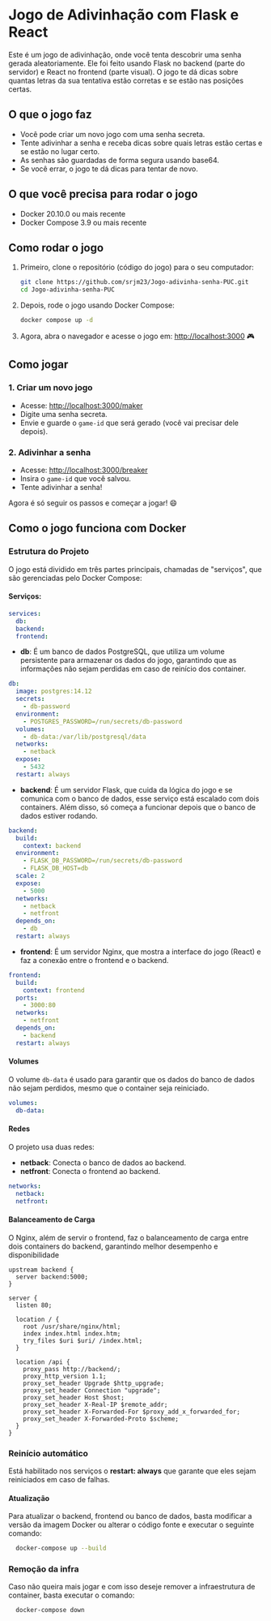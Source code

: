 # Jogo de Adivinhação com Flask e React

Este é um jogo de adivinhação, onde você tenta descobrir uma senha gerada aleatoriamente. Ele foi feito usando Flask no backend (parte do servidor) e React no frontend (parte visual). O jogo te dá dicas sobre quantas letras da sua tentativa estão corretas e se estão nas posições certas.

## O que o jogo faz

- Você pode criar um novo jogo com uma senha secreta.
- Tente adivinhar a senha e receba dicas sobre quais letras estão certas e se estão no lugar certo.
- As senhas são guardadas de forma segura usando base64.
- Se você errar, o jogo te dá dicas para tentar de novo.

## O que você precisa para rodar o jogo

- Docker 20.10.0 ou mais recente
- Docker Compose 3.9 ou mais recente

## Como rodar o jogo

1. Primeiro, clone o repositório (código do jogo) para o seu computador:

   ```bash
   git clone https://github.com/srjm23/Jogo-adivinha-senha-PUC.git
   cd Jogo-adivinha-senha-PUC
   ```

2. Depois, rode o jogo usando Docker Compose:

   ```bash
   docker compose up -d
   ```

3. Agora, abra o navegador e acesse o jogo em: [http://localhost:3000](http://localhost:3000) 🎮

## Como jogar

### 1. Criar um novo jogo

- Acesse: [http://localhost:3000/maker](http://localhost:3000/maker)
- Digite uma senha secreta.
- Envie e guarde o `game-id` que será gerado (você vai precisar dele depois).

### 2. Adivinhar a senha

- Acesse: [http://localhost:3000/breaker](http://localhost:3000/breaker)
- Insira o `game-id` que você salvou.
- Tente adivinhar a senha!

Agora é só seguir os passos e começar a jogar! 😄

## Como o jogo funciona com Docker

### Estrutura do Projeto

O jogo está dividido em três partes principais, chamadas de "serviços", que são gerenciadas pelo Docker Compose:

#### Serviços:

```yaml
services:
  db:
  backend:
  frontend:
```

- **db**: É um banco de dados PostgreSQL, que utiliza um volume persistente para armazenar os dados do jogo, garantindo que as informações não sejam perdidas em caso de reinício dos container.

```yml
db:
  image: postgres:14.12
  secrets:
    - db-password
  environment:
    - POSTGRES_PASSWORD=/run/secrets/db-password
  volumes:
    - db-data:/var/lib/postgresql/data
  networks:
    - netback
  expose:
    - 5432
  restart: always
```

- **backend**: É um servidor Flask, que cuida da lógica do jogo e se comunica com o banco de dados, esse serviço está escalado com dois containers. Além disso, só começa a funcionar depois que o banco de dados estiver rodando.

```yml
backend:
  build:
    context: backend
  environment:
    - FLASK_DB_PASSWORD=/run/secrets/db-password
    - FLASK_DB_HOST=db
  scale: 2
  expose:
    - 5000
  networks:
    - netback
    - netfront
  depends_on:
    - db
  restart: always
```

- **frontend**: É um servidor Nginx, que mostra a interface do jogo (React) e faz a conexão entre o frontend e o backend.

```yml
frontend:
  build:
    context: frontend
  ports:
    - 3000:80
  networks:
    - netfront
  depends_on:
    - backend
  restart: always
```

#### Volumes

O volume `db-data` é usado para garantir que os dados do banco de dados não sejam perdidos, mesmo que o container seja reiniciado.

```yml
volumes:
  db-data:
```

#### Redes

O projeto usa duas redes:

- **netback**: Conecta o banco de dados ao backend.
- **netfront**: Conecta o frontend ao backend.

```yml
networks:
  netback:
  netfront:
```

#### Balanceamento de Carga

O Nginx, além de servir o frontend, faz o balanceamento de carga entre dois containers do backend, garantindo melhor desempenho e disponibilidade

```nginx
upstream backend {
  server backend:5000;
}

server {
  listen 80;

  location / {
    root /usr/share/nginx/html;
    index index.html index.htm;
    try_files $uri $uri/ /index.html;
  }

  location /api {
    proxy_pass http://backend/;
    proxy_http_version 1.1;
    proxy_set_header Upgrade $http_upgrade;
    proxy_set_header Connection "upgrade";
    proxy_set_header Host $host;
    proxy_set_header X-Real-IP $remote_addr;
    proxy_set_header X-Forwarded-For $proxy_add_x_forwarded_for;
    proxy_set_header X-Forwarded-Proto $scheme;
  }
}
```

### Reinício automático
Está habilitado nos serviços o **restart: always** que garante que eles sejam reiniciados em caso de falhas.

#### Atualização

Para atualizar o backend, frontend ou banco de dados, basta modificar a versão da imagem Docker ou alterar o código fonte e executar o seguinte comando:

```bash
  docker-compose up --build
```
### Remoção da infra

Caso não queira mais jogar e com isso deseje remover a infraestrutura de container, basta executar o comando:

```bash
  docker-compose down
```
